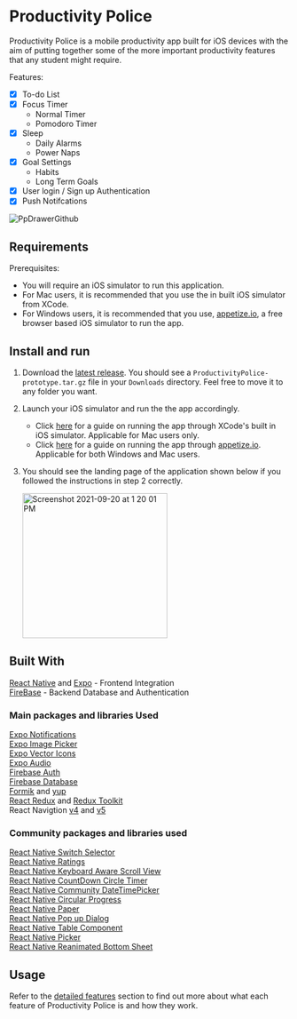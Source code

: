 # Productivity Police

Productivity Police is a mobile productivity app built for iOS devices with the aim of putting together some of the more important 
productivity features that any student might require.

Features:
- [x] To-do List
- [x] Focus Timer
  * Normal Timer
  * Pomodoro Timer
- [x] Sleep
  * Daily Alarms
  * Power Naps
- [x] Goal Settings
  * Habits
  * Long Term Goals
- [x] User login / Sign up Authentication
- [x] Push Notifcations

![PpDrawerGithub](https://user-images.githubusercontent.com/85099754/134702201-a1458a39-1582-445d-abd0-83e1369f3735.gif)


## Requirements

Prerequisites: 
* You will require an iOS simulator to run this application.
* For Mac users, it is recommended that you use  the in built iOS simulator from XCode.
* For Windows users, it is recommended that you use, [appetize.io](https://appetize.io), a free browser based iOS simulator to run the app.

## Install and run

1. Download the [latest release](https://github.com/Javiier-pzk/Productivity-Police/releases/tag/v1.0). 
You should see a `ProductivityPolice-prototype.tar.gz` file in your `Downloads` directory. Feel free to move it to any folder you want.
2. Launch your iOS simulator and run the the app accordingly.
    * Click [here](https://drive.google.com/file/d/1RFxTApI8pwJo9EVXqKympwKQFJq4ttYF/view?usp=sharing) for a guide on running the app through XCode's built in iOS simulator. Applicable for Mac users only.
    * Click [here](https://drive.google.com/file/d/1jAob3wqFNWETLulDVPnDRuUENGXRMWU1/view?usp=sharing) for a guide on running the app through [appetize.io](https://appetize.io). Applicable for both Windows and Mac users.
3. You should see the landing page of the application shown below if you followed the instructions in step 2 correctly.

     <img width="261" alt="Screenshot 2021-09-20 at 1 20 01 PM" src="https://user-images.githubusercontent.com/85099754/133959932-3e55004a-f6c9-4013-8d2c-a3aedc016a85.png">

## Built With
[React Native](https://reactnative.dev) and [Expo](https://expo.dev) - Frontend Integration <br/>
[FireBase](https://firebase.google.com) - Backend Database and Authentication

### Main packages and libraries Used
[Expo Notifications](https://docs.expo.dev/versions/latest/sdk/notifications/) <br/>
[Expo Image Picker](https://docs.expo.dev/versions/latest/sdk/imagepicker/) <br/>
[Expo Vector Icons](https://docs.expo.dev/guides/icons/) <br/>
[Expo Audio](https://docs.expo.dev/versions/latest/sdk/audio/) <br/>
[Firebase Auth](https://firebase.google.com/docs/reference/js/auth) <br/>
[Firebase Database](https://firebase.google.com/docs/reference/js/database) <br/>
[Formik](https://formik.org/docs/overview) and [yup](https://www.npmjs.com/package/yup) <br/>
[React Redux](https://react-redux.js.org/api/hooks) and [Redux Toolkit](https://redux-toolkit.js.org/usage/usage-guide) <br/>
React Navigtion [v4](https://reactnavigation.org/docs/4.x/getting-started) and [v5](https://reactnavigation.org/docs/5.x/getting-started) <br/>

### Community packages and libraries used
[React Native Switch Selector](https://docs.expo.dev/versions/latest/sdk/audio/) <br/>
[React Native Ratings](https://docs.expo.dev/versions/latest/sdk/audio/) <br/>
[React Native Keyboard Aware Scroll View](https://www.npmjs.com/package/react-native-keyboard-aware-scroll-view) <br/>
[React Native CountDown Circle Timer](https://github.com/vydimitrov/react-countdown-circle-timer) <br/>
[React Native Community DateTimePicker](https://www.npmjs.com/package/@react-native-community/datetimepicker) <br/>
[React Native Circular Progress](https://www.npmjs.com/package/react-native-circular-progress) <br/>
[React Native Paper](https://callstack.github.io/react-native-paper/) <br/>
[React Native Pop up Dialog](https://www.npmjs.com/package/react-native-popup-dialog) <br/>
[React Native Table Component](https://www.npmjs.com/package/react-native-table-component) <br/>
[React Native Picker](https://github.com/react-native-picker/picker) <br/>
[React Native Reanimated Bottom Sheet](https://github.com/osdnk/react-native-reanimated-bottom-sheet)


## Usage
Refer to the [detailed features](https://github.com/Javiier-pzk/Productivity-Police/blob/master/docs/README.md) section to find out more about what each feature of Productivity Police is and how they work.
